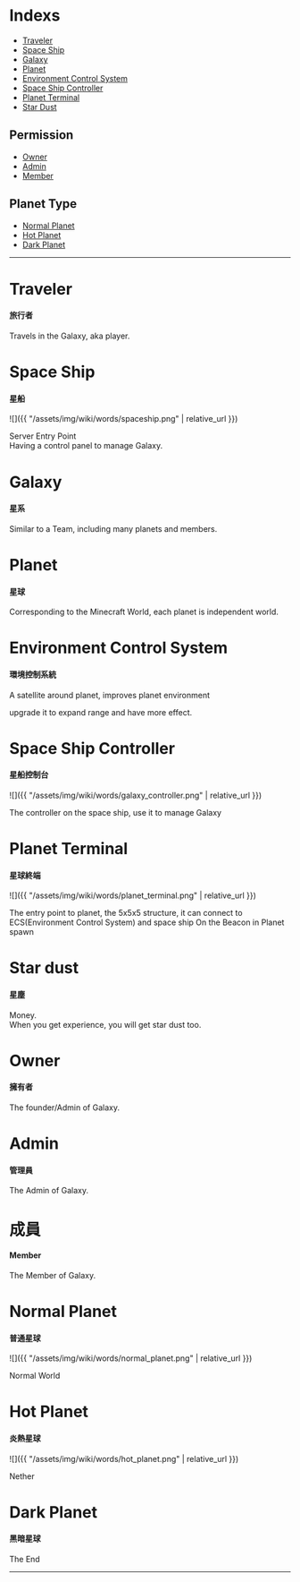 # Indexs

- [Traveler](#Traveler)
- [Space Ship](#SpaceShip)
- [Galaxy](#Galaxy)
- [Planet](#Planet)
- [Environment Control System](#ECS)
- [Space Ship Controller](#SpaceShipController)
- [Planet Terminal](#PlanetTerminal)
- [Star Dust](#StarDust)

## Permission

- [Owner](#Owner)
- [Admin](#Admin)
- [Member](#Member)

## Planet Type

- [Normal Planet](#NormalPlanet)
- [Hot Planet](#HotPlanet)
- [Dark Planet](#DarkPlanet)

---

<a name="Traveler">

# Traveler
#### 旅行者

Travels in the Galaxy, aka player.

<a name="SpaceShip">

# Space Ship
#### 星船

![]({{ "/assets/img/wiki/words/spaceship.png" | relative_url }})

Server Entry Point  
Having a control panel to manage Galaxy.

<a name="Galaxy">

# Galaxy
#### 星系

Similar to a Team, including many planets and members.

<a name="Planet">

# Planet
#### 星球

Corresponding to the Minecraft World, each planet is independent world.

<a name="ECS">

# Environment Control System
#### 環境控制系統

A satellite around planet, improves planet environment  

upgrade it to expand range and have more effect.

<a name="SpaceShipController">

# Space Ship Controller
#### 星船控制台

![]({{ "/assets/img/wiki/words/galaxy_controller.png" | relative_url }})

The controller on the space ship, use it to manage Galaxy

<a name="PlanetTerminal">

# Planet Terminal
#### 星球終端

![]({{ "/assets/img/wiki/words/planet_terminal.png" | relative_url }})

The entry point to planet, the 5x5x5 structure, it can connect to ECS(Environment Control System) and space ship
On the Beacon in Planet spawn

<a name="StarDust">

# Star dust
#### 星塵

Money.  
When you get experience, you will get star dust too.
  
<a name="Owner">

# Owner
#### 擁有者

The founder/Admin of Galaxy.

<a name="Admin">

# Admin
#### 管理員

The Admin of Galaxy.

<a name="Member">

# 成員
#### Member

The Member of Galaxy.

<a name="NormalPlanet">

# Normal Planet
#### 普通星球

![]({{ "/assets/img/wiki/words/normal_planet.png" | relative_url }})

Normal World

<a name="HotPlanet">

# Hot Planet
#### 炎熱星球

![]({{ "/assets/img/wiki/words/hot_planet.png" | relative_url }})

Nether

<a name="DarkPlanet">

# Dark Planet
#### 黑暗星球

The End

---
